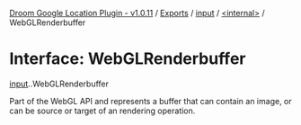 [Droom Google Location Plugin - v1.0.11](../README.md) / [Exports](../modules.md) / [input](../modules/input.md) / [<internal\>](../modules/input._internal_.md) / WebGLRenderbuffer

# Interface: WebGLRenderbuffer

[input](../modules/input.md).[<internal>](../modules/input._internal_.md).WebGLRenderbuffer

Part of the WebGL API and represents a buffer that can contain an image, or can be source or target of an rendering operation.
